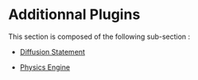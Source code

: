 # Additionnal Plugins

This section is composed of the following sub-section :

* [Diffusion Statement](references#DiffusionStatement)

* [Physics Engine](references#PhysicsEngine)

